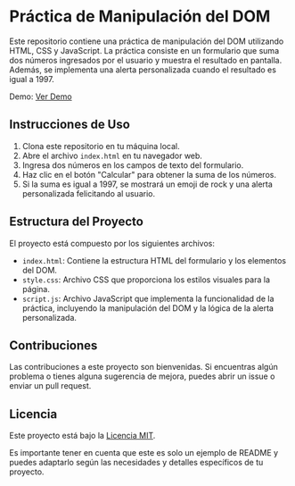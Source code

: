 # Práctica de Manipulación del DOM

Este repositorio contiene una práctica de manipulación del DOM utilizando HTML, CSS y JavaScript. La práctica consiste en un formulario que suma dos números ingresados por el usuario y muestra el resultado en pantalla. Además, se implementa una alerta personalizada cuando el resultado es igual a 1997.

Demo: [Ver Demo](https://rulocode.github.io/manipulacion-del-dom/)
## Instrucciones de Uso

1. Clona este repositorio en tu máquina local.
2. Abre el archivo `index.html` en tu navegador web.
3. Ingresa dos números en los campos de texto del formulario.
4. Haz clic en el botón "Calcular" para obtener la suma de los números.
5. Si la suma es igual a 1997, se mostrará un emoji de rock y una alerta personalizada felicitando al usuario.

## Estructura del Proyecto

El proyecto está compuesto por los siguientes archivos:

- `index.html`: Contiene la estructura HTML del formulario y los elementos del DOM.
- `style.css`: Archivo CSS que proporciona los estilos visuales para la página.
- `script.js`: Archivo JavaScript que implementa la funcionalidad de la práctica, incluyendo la manipulación del DOM y la lógica de la alerta personalizada.

## Contribuciones

Las contribuciones a este proyecto son bienvenidas. Si encuentras algún problema o tienes alguna sugerencia de mejora, puedes abrir un issue o enviar un pull request.

## Licencia

Este proyecto está bajo la [Licencia MIT](LICENSE).

Es importante tener en cuenta que este es solo un ejemplo de README y puedes adaptarlo según las necesidades y detalles específicos de tu proyecto.
